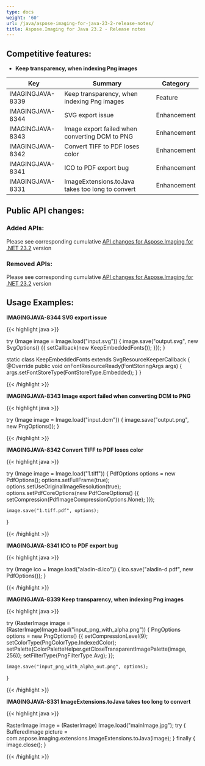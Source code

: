 ```yaml
---
type: docs
weight: '60'
url: /java/aspose-imaging-for-java-23-2-release-notes/
title: Aspose.Imaging for Java 23.2 - Release notes
---
```


## Competitive features:

- **Keep transparency, when indexing Png images**

| **Key**         | **Summary**                                                                                                                                                              | **Category** |
|-----------------|--------------------------------------------------------------------------------------------------------------------------------------------------------------------------|--------------|
| IMAGINGJAVA-8339 | Keep transparency, when indexing Png images                                                                                                                                  | Feature      |
| IMAGINGJAVA-8344 | SVG export issue                                                                                                                                  | Enhancement      |
| IMAGINGJAVA-8343 | Image export failed when converting DCM to PNG                                                                                                                                  | Enhancement      |
| IMAGINGJAVA-8342 | Convert TIFF to PDF loses color                                                                                                                                  | Enhancement      |
| IMAGINGJAVA-8341 | ICO to PDF export bug                                                                                                                                  | Enhancement      |
| IMAGINGJAVA-8331 | ImageExtensions.toJava takes too long to convert                                                                                                                                  | Enhancement      |

## Public API changes:

### Added APIs:

Please see corresponding cumulative [API changes for Aspose.Imaging for .NET 23.2](https://docs.aspose.com/imaging/net/aspose-imaging-for-net-23-2-release-notes/) version

### Removed APIs:

Please see corresponding cumulative [API changes for Aspose.Imaging for .NET 23.2](https://docs.aspose.com/imaging/net/aspose-imaging-for-net-23-2-release-notes/) version

## Usage Examples:

**IMAGINGJAVA-8344 SVG export issue**

{{< highlight java >}}

try (Image image = Image.load("input.svg"))
{
	image.save("output.svg", new SvgOptions()
	{{
		setCallback(new KeepEmbeddedFonts());
	}});
}

static class KeepEmbeddedFonts extends SvgResourceKeeperCallback
{
	@Override
	public void onFontResourceReady(FontStoringArgs args)
	{
		args.setFontStoreType(FontStoreType.Embedded);
	}
}

{{< /highlight >}}

**IMAGINGJAVA-8343 Image export failed when converting DCM to PNG**

{{< highlight java >}}

try (Image image = Image.load("input.dcm"))
{
    image.save("output.png", new PngOptions());
}

{{< /highlight >}}

**IMAGINGJAVA-8342 Convert TIFF to PDF loses color**

{{< highlight java >}}

try (Image image = Image.load("1.tiff"))
{
	PdfOptions options = new PdfOptions();
	options.setFullFrame(true);
	options.setUseOriginalImageResolution(true);
	options.setPdfCoreOptions(new PdfCoreOptions()
			{{
				setCompression(PdfImageCompressionOptions.None);
			}});

	image.save("1.tiff.pdf", options);
}

{{< /highlight >}}

**IMAGINGJAVA-8341 ICO to PDF export bug**

{{< highlight java >}}

try (Image ico = Image.load("aladin-d.ico"))
{
    ico.save("aladin-d.pdf", new PdfOptions());
}

{{< /highlight >}}

**IMAGINGJAVA-8339 Keep transparency, when indexing Png images**

{{< highlight java >}}

try (RasterImage image = (RasterImage)Image.load("input_png_with_alpha.png"))
{
    PngOptions options = new PngOptions()
    {{
        setCompressionLevel(9);
        setColorType(PngColorType.IndexedColor);
        setPalette(ColorPaletteHelper.getCloseTransparentImagePalette(image, 256));
        setFilterType(PngFilterType.Avg);
    }};

    image.save("input_png_with_alpha_out.png", options);
}

{{< /highlight >}}

**IMAGINGJAVA-8331 ImageExtensions.toJava takes too long to convert**

{{< highlight java >}}

RasterImage image = (RasterImage) Image.load("mainImage.jpg");
try
{
	BufferedImage picture = com.aspose.imaging.extensions.ImageExtensions.toJava(image);
}
finally
{
	image.close();
}

{{< /highlight >}}

